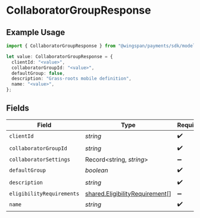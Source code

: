 # CollaboratorGroupResponse

## Example Usage

```typescript
import { CollaboratorGroupResponse } from "@wingspan/payments/sdk/models/shared";

let value: CollaboratorGroupResponse = {
  clientId: "<value>",
  collaboratorGroupId: "<value>",
  defaultGroup: false,
  description: "Grass-roots mobile definition",
  name: "<value>",
};
```

## Fields

| Field                                                                                   | Type                                                                                    | Required                                                                                | Description                                                                             |
| --------------------------------------------------------------------------------------- | --------------------------------------------------------------------------------------- | --------------------------------------------------------------------------------------- | --------------------------------------------------------------------------------------- |
| `clientId`                                                                              | *string*                                                                                | :heavy_check_mark:                                                                      | N/A                                                                                     |
| `collaboratorGroupId`                                                                   | *string*                                                                                | :heavy_check_mark:                                                                      | N/A                                                                                     |
| `collaboratorSettings`                                                                  | Record<string, *string*>                                                                | :heavy_minus_sign:                                                                      | N/A                                                                                     |
| `defaultGroup`                                                                          | *boolean*                                                                               | :heavy_check_mark:                                                                      | N/A                                                                                     |
| `description`                                                                           | *string*                                                                                | :heavy_check_mark:                                                                      | N/A                                                                                     |
| `eligibilityRequirements`                                                               | [shared.EligibilityRequirement](../../../sdk/models/shared/eligibilityrequirement.md)[] | :heavy_minus_sign:                                                                      | N/A                                                                                     |
| `name`                                                                                  | *string*                                                                                | :heavy_check_mark:                                                                      | N/A                                                                                     |